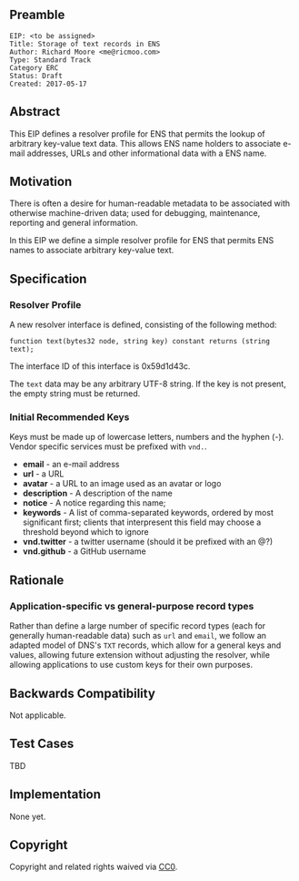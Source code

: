 ## Preamble

    EIP: <to be assigned>
    Title: Storage of text records in ENS 
    Author: Richard Moore <me@ricmoo.com>
    Type: Standard Track
    Category ERC
    Status: Draft
    Created: 2017-05-17


## Abstract
This EIP defines a resolver profile for ENS that permits the lookup of arbitrary key-value
text data. This allows ENS name holders to associate e-mail addresses, URLs and other
informational data with a ENS name.


## Motivation
There is often a desire for human-readable metadata to be associated with otherwise
machine-driven data; used for debugging, maintenance, reporting and general information.

In this EIP we define a simple resolver profile for ENS that permits ENS names to
associate arbitrary key-value text.


## Specification

### Resolver Profile
A new resolver interface is defined, consisting of the following method:

    function text(bytes32 node, string key) constant returns (string text);

The interface ID of this interface is 0x59d1d43c.

The `text` data may be any arbitrary UTF-8 string. If the key is not present, the empty string
must be returned.


### Initial Recommended Keys

Keys must be made up of lowercase letters, numbers and the hyphen (-). Vendor specific
services must be prefixed with `vnd.`.

- **email** - an e-mail address
- **url** - a URL
- **avatar** - a URL to an image used as an avatar or logo
- **description** - A description of the name
- **notice** - A notice regarding this name; 
- **keywords** - A list of comma-separated keywords, ordered by most significant first; clients that interpresent this field may choose a threshold beyond which to ignore
- **vnd.twitter** - a twitter username (should it be prefixed with an @?)
- **vnd.github** - a GitHub username


## Rationale

### Application-specific vs general-purpose record types
Rather than define a large number of specific record types (each for generally human-readable
data) such as `url` and `email`, we follow an adapted model of DNS's `TXT` records, which allow
for a general keys and values, allowing future extension without adjusting the resolver, while
allowing applications to use custom keys for their own purposes.

## Backwards Compatibility
Not applicable.

## Test Cases
TBD

## Implementation
None yet.

## Copyright
Copyright and related rights waived via [CC0](https://creativecommons.org/publicdomain/zero/1.0/).
